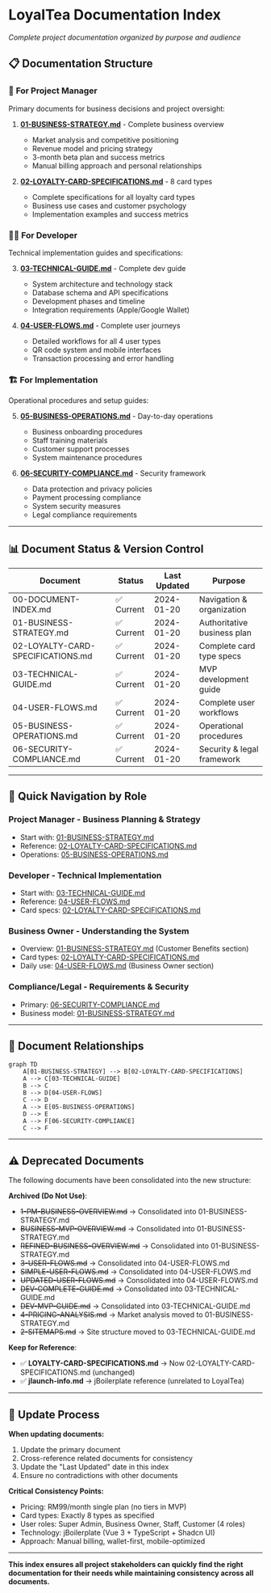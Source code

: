 # LoyalTea Documentation Index
*Complete project documentation organized by purpose and audience*

## 📋 Documentation Structure

### 🎯 **For Project Manager**
Primary documents for business decisions and project oversight:

1. **[01-BUSINESS-STRATEGY.md](01-BUSINESS-STRATEGY.md)** - Complete business overview
   - Market analysis and competitive positioning  
   - Revenue model and pricing strategy
   - 3-month beta plan and success metrics
   - Manual billing approach and personal relationships

2. **[02-LOYALTY-CARD-SPECIFICATIONS.md](02-LOYALTY-CARD-SPECIFICATIONS.md)** - 8 card types
   - Complete specifications for all loyalty card types
   - Business use cases and customer psychology
   - Implementation examples and success metrics

### 👨‍💻 **For Developer**  
Technical implementation guides and specifications:

3. **[03-TECHNICAL-GUIDE.md](03-TECHNICAL-GUIDE.md)** - Complete dev guide
   - System architecture and technology stack
   - Database schema and API specifications
   - Development phases and timeline
   - Integration requirements (Apple/Google Wallet)

4. **[04-USER-FLOWS.md](04-USER-FLOWS.md)** - Complete user journeys
   - Detailed workflows for all 4 user types
   - QR code system and mobile interfaces
   - Transaction processing and error handling

### 🏗️ **For Implementation**
Operational procedures and setup guides:

5. **[05-BUSINESS-OPERATIONS.md](05-BUSINESS-OPERATIONS.md)** - Day-to-day operations
   - Business onboarding procedures
   - Staff training materials
   - Customer support processes
   - System maintenance procedures

6. **[06-SECURITY-COMPLIANCE.md](06-SECURITY-COMPLIANCE.md)** - Security framework
   - Data protection and privacy policies
   - Payment processing compliance
   - System security measures
   - Legal compliance requirements

---

## 📊 Document Status & Version Control

| Document | Status | Last Updated | Purpose |
|----------|--------|--------------|---------|
| 00-DOCUMENT-INDEX.md | ✅ Current | 2024-01-20 | Navigation & organization |
| 01-BUSINESS-STRATEGY.md | ✅ Current | 2024-01-20 | Authoritative business plan |
| 02-LOYALTY-CARD-SPECIFICATIONS.md | ✅ Current | 2024-01-20 | Complete card type specs |
| 03-TECHNICAL-GUIDE.md | ✅ Current | 2024-01-20 | MVP development guide |
| 04-USER-FLOWS.md | ✅ Current | 2024-01-20 | Complete user workflows |
| 05-BUSINESS-OPERATIONS.md | ✅ Current | 2024-01-20 | Operational procedures |
| 06-SECURITY-COMPLIANCE.md | ✅ Current | 2024-01-20 | Security & legal framework |

---

## 🎯 Quick Navigation by Role

### **Project Manager** - Business Planning & Strategy
- Start with: [01-BUSINESS-STRATEGY.md](01-BUSINESS-STRATEGY.md)
- Reference: [02-LOYALTY-CARD-SPECIFICATIONS.md](02-LOYALTY-CARD-SPECIFICATIONS.md)
- Operations: [05-BUSINESS-OPERATIONS.md](05-BUSINESS-OPERATIONS.md)

### **Developer** - Technical Implementation  
- Start with: [03-TECHNICAL-GUIDE.md](03-TECHNICAL-GUIDE.md)
- Reference: [04-USER-FLOWS.md](04-USER-FLOWS.md)
- Card specs: [02-LOYALTY-CARD-SPECIFICATIONS.md](02-LOYALTY-CARD-SPECIFICATIONS.md)

### **Business Owner** - Understanding the System
- Overview: [01-BUSINESS-STRATEGY.md](01-BUSINESS-STRATEGY.md) (Customer Benefits section)
- Card types: [02-LOYALTY-CARD-SPECIFICATIONS.md](02-LOYALTY-CARD-SPECIFICATIONS.md)
- Daily use: [04-USER-FLOWS.md](04-USER-FLOWS.md) (Business Owner section)

### **Compliance/Legal** - Requirements & Security
- Primary: [06-SECURITY-COMPLIANCE.md](06-SECURITY-COMPLIANCE.md)
- Business model: [01-BUSINESS-STRATEGY.md](01-BUSINESS-STRATEGY.md)

---

## 📖 Document Relationships

```mermaid
graph TD
    A[01-BUSINESS-STRATEGY] --> B[02-LOYALTY-CARD-SPECIFICATIONS]
    A --> C[03-TECHNICAL-GUIDE]
    B --> C
    B --> D[04-USER-FLOWS]
    C --> D
    A --> E[05-BUSINESS-OPERATIONS]
    D --> E
    A --> F[06-SECURITY-COMPLIANCE]
    C --> F
```

---

## ⚠️ Deprecated Documents

The following documents have been consolidated into the new structure:

**Archived (Do Not Use)**:
- ~~1-PM-BUSINESS-OVERVIEW.md~~ → Consolidated into 01-BUSINESS-STRATEGY.md
- ~~BUSINESS-MVP-OVERVIEW.md~~ → Consolidated into 01-BUSINESS-STRATEGY.md  
- ~~REFINED-BUSINESS-OVERVIEW.md~~ → Consolidated into 01-BUSINESS-STRATEGY.md
- ~~3-USER-FLOWS.md~~ → Consolidated into 04-USER-FLOWS.md
- ~~SIMPLE-USER-FLOWS.md~~ → Consolidated into 04-USER-FLOWS.md
- ~~UPDATED-USER-FLOWS.md~~ → Consolidated into 04-USER-FLOWS.md
- ~~DEV-COMPLETE-GUIDE.md~~ → Consolidated into 03-TECHNICAL-GUIDE.md
- ~~DEV-MVP-GUIDE.md~~ → Consolidated into 03-TECHNICAL-GUIDE.md
- ~~4-PRICING-ANALYSIS.md~~ → Market analysis moved to 01-BUSINESS-STRATEGY.md
- ~~2-SITEMAPS.md~~ → Site structure moved to 03-TECHNICAL-GUIDE.md

**Keep for Reference**:
- ✅ **LOYALTY-CARD-SPECIFICATIONS.md** → Now 02-LOYALTY-CARD-SPECIFICATIONS.md (unchanged)
- ✅ **jlaunch-info.md** → jBoilerplate reference (unrelated to LoyalTea)

---

## 🔄 Update Process

**When updating documents:**
1. Update the primary document
2. Cross-reference related documents for consistency
3. Update the "Last Updated" date in this index
4. Ensure no contradictions with other documents

**Critical Consistency Points:**
- Pricing: RM99/month single plan (no tiers in MVP)
- Card types: Exactly 8 types as specified
- User roles: Super Admin, Business Owner, Staff, Customer (4 roles)
- Technology: jBoilerplate (Vue 3 + TypeScript + Shadcn UI)
- Approach: Manual billing, wallet-first, mobile-optimized

---

**This index ensures all project stakeholders can quickly find the right documentation for their needs while maintaining consistency across all documents.**